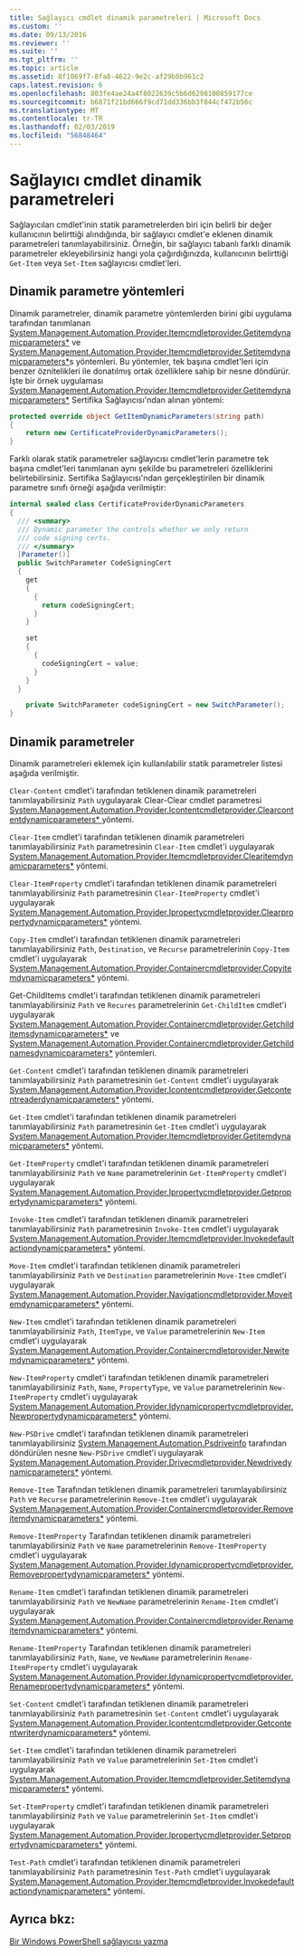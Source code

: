```yaml
---
title: Sağlayıcı cmdlet dinamik parametreleri | Microsoft Docs
ms.custom: ''
ms.date: 09/13/2016
ms.reviewer: ''
ms.suite: ''
ms.tgt_pltfrm: ''
ms.topic: article
ms.assetid: 8f1069f7-8fa8-4622-9e2c-af29b0b961c2
caps.latest.revision: 6
ms.openlocfilehash: 803fe4ae24a4f8022639c5b6d6298100859177ce
ms.sourcegitcommit: b6871f21bd666f9cd71dd336bb3f844cf472b56c
ms.translationtype: MT
ms.contentlocale: tr-TR
ms.lasthandoff: 02/03/2019
ms.locfileid: "56848464"
---
```

# <a name="provider-cmdlet-dynamic-parameters"></a>Sağlayıcı cmdlet dinamik parametreleri

Sağlayıcıları cmdlet'inin statik parametrelerden biri için belirli bir değer kullanıcının belirttiği alındığında, bir sağlayıcı cmdlet'e eklenen dinamik parametreleri tanımlayabilirsiniz. Örneğin, bir sağlayıcı tabanlı farklı dinamik parametreler ekleyebilirsiniz hangi yola çağırdığınızda, kullanıcının belirttiği `Get-Item` veya `Set-Item` sağlayıcısı cmdlet'leri.

## <a name="dynamic-parameter-methods"></a>Dinamik parametre yöntemleri

Dinamik parametreler, dinamik parametre yöntemlerden birini gibi uygulama tarafından tanımlanan [System.Management.Automation.Provider.Itemcmdletprovider.Getitemdynamicparameters*](/dotnet/api/System.Management.Automation.Provider.ItemCmdletProvider.GetItemDynamicParameters) ve [ System.Management.Automation.Provider.Itemcmdletprovider.Setitemdynamicparameters*](/dotnet/api/System.Management.Automation.Provider.ItemCmdletProvider.SetItemDynamicParameters)s yöntemleri. Bu yöntemler, tek başına cmdlet'leri için benzer öznitelikleri ile donatılmış ortak özelliklere sahip bir nesne döndürür. İşte bir örnek uygulaması [System.Management.Automation.Provider.Itemcmdletprovider.Getitemdynamicparameters*](/dotnet/api/System.Management.Automation.Provider.ItemCmdletProvider.GetItemDynamicParameters) Sertifika Sağlayıcısı'ndan alınan yöntemi:

```csharp
protected override object GetItemDynamicParameters(string path)
{
    return new CertificateProviderDynamicParameters();
}
```

Farklı olarak statik parametreler sağlayıcısı cmdlet'lerin parametre tek başına cmdlet'leri tanımlanan aynı şekilde bu parametreleri özelliklerini belirtebilirsiniz. Sertifika Sağlayıcısı'ndan gerçekleştirilen bir dinamik parametre sınıfı örneği aşağıda verilmiştir:

```csharp
internal sealed class CertificateProviderDynamicParameters
{
  /// <summary>
  /// Dynamic parameter the controls whether we only return
  /// code signing certs.
  /// </summary>
  [Parameter()]
  public SwitchParameter CodeSigningCert
  {
    get
    {
      {
        return codeSigningCert;
      }
    }

    set
    {
      {
        codeSigningCert = value;
      }
    }
  }

    private SwitchParameter codeSigningCert = new SwitchParameter();
}
```

## <a name="dynamic-parameters"></a>Dinamik parametreler

Dinamik parametreleri eklemek için kullanılabilir statik parametreler listesi aşağıda verilmiştir.

`Clear-Content` cmdlet'i tarafından tetiklenen dinamik parametreleri tanımlayabilirsiniz `Path` uygulayarak Clear-Clear cmdlet parametresi [System.Management.Automation.Provider.Icontentcmdletprovider.Clearcontentdynamicparameters* ](/dotnet/api/System.Management.Automation.Provider.IContentCmdletProvider.ClearContentDynamicParameters) yöntemi.

`Clear-Item` cmdlet'i tarafından tetiklenen dinamik parametreleri tanımlayabilirsiniz `Path` parametresinin `Clear-Item` cmdlet'i uygulayarak [System.Management.Automation.Provider.Itemcmdletprovider.Clearitemdynamicparameters*](/dotnet/api/System.Management.Automation.Provider.ItemCmdletProvider.ClearItemDynamicParameters) yöntemi.

`Clear-ItemProperty` cmdlet'i tarafından tetiklenen dinamik parametreleri tanımlayabilirsiniz `Path` parametresinin `Clear-ItemProperty` cmdlet'i uygulayarak [ System.Management.Automation.Provider.Ipropertycmdletprovider.Clearpropertydynamicparameters*](/dotnet/api/System.Management.Automation.Provider.IPropertyCmdletProvider.ClearPropertyDynamicParameters) yöntemi.

`Copy-Item` cmdlet'i tarafından tetiklenen dinamik parametreleri tanımlayabilirsiniz `Path`, `Destination`, ve `Recurse` parametrelerinin `Copy-Item` cmdlet'i uygulayarak [ System.Management.Automation.Provider.Containercmdletprovider.Copyitemdynamicparameters*](/dotnet/api/System.Management.Automation.Provider.ContainerCmdletProvider.CopyItemDynamicParameters) yöntemi.

Get-ChildItems cmdlet'i tarafından tetiklenen dinamik parametreleri tanımlayabilirsiniz `Path` ve `Recures` parametrelerinin `Get-ChildItem` cmdlet'i uygulayarak [ System.Management.Automation.Provider.Containercmdletprovider.Getchilditemsdynamicparameters*](/dotnet/api/System.Management.Automation.Provider.ContainerCmdletProvider.GetChildItemsDynamicParameters) ve [System.Management.Automation.Provider.Containercmdletprovider.Getchildnamesdynamicparameters*](/dotnet/api/System.Management.Automation.Provider.ContainerCmdletProvider.GetChildNamesDynamicParameters) yöntemleri.

`Get-Content` cmdlet'i tarafından tetiklenen dinamik parametreleri tanımlayabilirsiniz `Path` parametresinin `Get-Content` cmdlet'i uygulayarak [ System.Management.Automation.Provider.Icontentcmdletprovider.Getcontentreaderdynamicparameters*](/dotnet/api/System.Management.Automation.Provider.IContentCmdletProvider.GetContentReaderDynamicParameters) yöntemi.

`Get-Item` cmdlet'i tarafından tetiklenen dinamik parametreleri tanımlayabilirsiniz `Path` parametresinin `Get-Item` cmdlet'i uygulayarak [System.Management.Automation.Provider.Itemcmdletprovider.Getitemdynamicparameters*](/dotnet/api/System.Management.Automation.Provider.ItemCmdletProvider.GetItemDynamicParameters) yöntemi.

`Get-ItemProperty` cmdlet'i tarafından tetiklenen dinamik parametreleri tanımlayabilirsiniz `Path` ve `Name` parametrelerinin `Get-ItemProperty` cmdlet'i uygulayarak [ System.Management.Automation.Provider.Ipropertycmdletprovider.Getpropertydynamicparameters*](/dotnet/api/System.Management.Automation.Provider.IPropertyCmdletProvider.GetPropertyDynamicParameters) yöntemi.

`Invoke-Item` cmdlet'i tarafından tetiklenen dinamik parametreleri tanımlayabilirsiniz `Path` parametresinin `Invoke-Item` cmdlet'i uygulayarak [ System.Management.Automation.Provider.Itemcmdletprovider.Invokedefaultactiondynamicparameters*](/dotnet/api/System.Management.Automation.Provider.ItemCmdletProvider.InvokeDefaultActionDynamicParameters) yöntemi.

`Move-Item` cmdlet'i tarafından tetiklenen dinamik parametreleri tanımlayabilirsiniz `Path` ve `Destination` parametrelerinin `Move-Item` cmdlet'i uygulayarak [ System.Management.Automation.Provider.Navigationcmdletprovider.Moveitemdynamicparameters*](/dotnet/api/System.Management.Automation.Provider.NavigationCmdletProvider.MoveItemDynamicParameters) yöntemi.

`New-Item` cmdlet'i tarafından tetiklenen dinamik parametreleri tanımlayabilirsiniz `Path`, `ItemType`, ve `Value` parametrelerinin `New-Item` cmdlet'i uygulayarak [ System.Management.Automation.Provider.Containercmdletprovider.Newitemdynamicparameters*](/dotnet/api/System.Management.Automation.Provider.ContainerCmdletProvider.NewItemDynamicParameters) yöntemi.

`New-ItemProperty` cmdlet'i tarafından tetiklenen dinamik parametreleri tanımlayabilirsiniz `Path`, `Name`, `PropertyType`, ve `Value` parametrelerinin `New-ItemProperty` cmdlet'i uygulayarak [ System.Management.Automation.Provider.Idynamicpropertycmdletprovider.Newpropertydynamicparameters*](/dotnet/api/System.Management.Automation.Provider.IDynamicPropertyCmdletProvider.NewPropertyDynamicParameters) yöntemi.

`New-PSDrive` cmdlet'i tarafından tetiklenen dinamik parametreleri tanımlayabilirsiniz [System.Management.Automation.Psdriveinfo](/dotnet/api/System.Management.Automation.PSDriveInfo) tarafından döndürülen nesne `New-PSDrive` cmdlet'i uygulayarak [ System.Management.Automation.Provider.Drivecmdletprovider.Newdrivedynamicparameters*](/dotnet/api/System.Management.Automation.Provider.DriveCmdletProvider.NewDriveDynamicParameters) yöntemi.

`Remove-Item` Tarafından tetiklenen dinamik parametreleri tanımlayabilirsiniz `Path` ve `Recurse` parametrelerinin `Remove-Item` cmdlet'i uygulayarak [ System.Management.Automation.Provider.Containercmdletprovider.Removeitemdynamicparameters*](/dotnet/api/System.Management.Automation.Provider.ContainerCmdletProvider.RemoveItemDynamicParameters) yöntemi.

`Remove-ItemProperty` Tarafından tetiklenen dinamik parametreleri tanımlayabilirsiniz `Path` ve `Name` parametrelerinin `Remove-ItemProperty` cmdlet'i uygulayarak [ System.Management.Automation.Provider.Idynamicpropertycmdletprovider.Removepropertydynamicparameters*](/dotnet/api/System.Management.Automation.Provider.IDynamicPropertyCmdletProvider.RemovePropertyDynamicParameters) yöntemi.

`Rename-Item` cmdlet'i tarafından tetiklenen dinamik parametreleri tanımlayabilirsiniz `Path` ve `NewName` parametrelerinin `Rename-Item` cmdlet'i uygulayarak [ System.Management.Automation.Provider.Containercmdletprovider.Renameitemdynamicparameters*](/dotnet/api/System.Management.Automation.Provider.ContainerCmdletProvider.RenameItemDynamicParameters) yöntemi.

`Rename-ItemProperty` Tarafından tetiklenen dinamik parametreleri tanımlayabilirsiniz `Path`, `Name`, ve `NewName` parametrelerinin `Rename-ItemProperty` cmdlet'i uygulayarak [ System.Management.Automation.Provider.Idynamicpropertycmdletprovider.Renamepropertydynamicparameters*](/dotnet/api/System.Management.Automation.Provider.IDynamicPropertyCmdletProvider.RenamePropertyDynamicParameters) yöntemi.

`Set-Content` cmdlet'i tarafından tetiklenen dinamik parametreleri tanımlayabilirsiniz `Path` parametresinin `Set-Content` cmdlet'i uygulayarak [ System.Management.Automation.Provider.Icontentcmdletprovider.Getcontentwriterdynamicparameters*](/dotnet/api/System.Management.Automation.Provider.IContentCmdletProvider.GetContentWriterDynamicParameters) yöntemi.

`Set-Item` cmdlet'i tarafından tetiklenen dinamik parametreleri tanımlayabilirsiniz `Path` ve `Value` parametrelerinin `Set-Item` cmdlet'i uygulayarak [ System.Management.Automation.Provider.Itemcmdletprovider.Setitemdynamicparameters*](/dotnet/api/System.Management.Automation.Provider.ItemCmdletProvider.SetItemDynamicParameters) yöntemi.

`Set-ItemProperty` cmdlet'i tarafından tetiklenen dinamik parametreleri tanımlayabilirsiniz `Path` ve `Value` parametrelerinin `Set-Item` cmdlet'i uygulayarak [ System.Management.Automation.Provider.Ipropertycmdletprovider.Setpropertydynamicparameters*](/dotnet/api/System.Management.Automation.Provider.IPropertyCmdletProvider.SetPropertyDynamicParameters) yöntemi.

`Test-Path` cmdlet'i tarafından tetiklenen dinamik parametreleri tanımlayabilirsiniz `Path` parametresinin `Test-Path` cmdlet'i uygulayarak [ System.Management.Automation.Provider.Itemcmdletprovider.Invokedefaultactiondynamicparameters*](/dotnet/api/System.Management.Automation.Provider.ItemCmdletProvider.InvokeDefaultActionDynamicParameters) yöntemi.

## <a name="see-also"></a>Ayrıca bkz:

[Bir Windows PowerShell sağlayıcısı yazma](./writing-a-windows-powershell-provider.md)